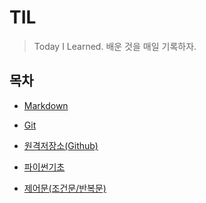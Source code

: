 # TIL

> Today I Learned. 배운 것을 매일 기록하자.



## 목차

- [Markdown](./Markdown)
- [Git](./Git)
- [원격저장소(Github)](./원격저장소(Github))

- [파이썬기초](./파이썬기초)

- [제어문(조건문/반복문)](./제어문)

